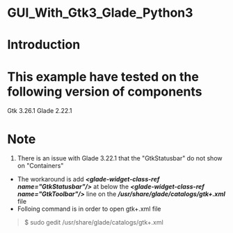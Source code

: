 # GUI_With_Gtk3_Glade_Python3

# Introduction

# This example have tested on the following version of components
Gtk 3.26.1
Glade 2.22.1

# Note
1. There is an issue with Glade 3.22.1 that the "GtkStatusbar" do not show on "Containers"
- The workaround is add ***<glade-widget-class-ref name="GtkStatusbar"\/>*** at below the ***<glade-widget-class-ref name="GtkToolbar"\/>*** line on the ***/usr/share/glade/catalogs/gtk+.xml*** file
- Folloing command is in order to open gtk+.xml file
> $ sudo gedit /usr/share/glade/catalogs/gtk+.xml

